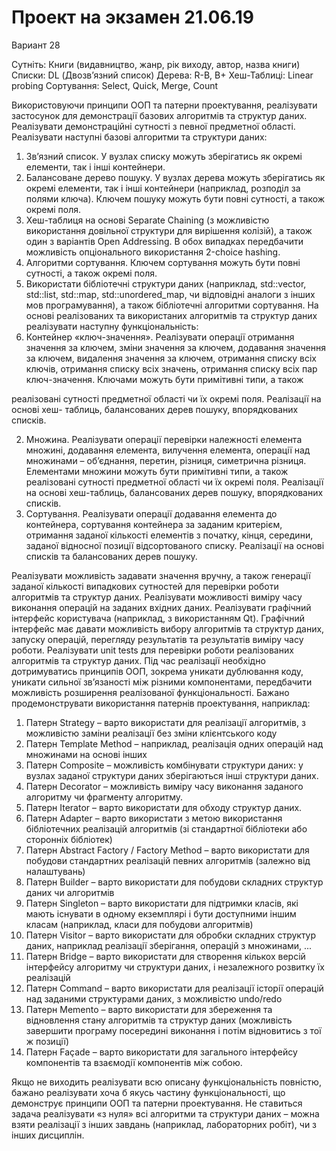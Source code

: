 ﻿# Проект на экзамен 21.06.19
Вариант 28

Сутніть: Книги (видавництво, жанр, рік виходу, автор, назва книги)
Списки: DL (Двозв’язний список)
Дерева: R-B, B+
Хеш-Таблиці: Linear probing
Сортування: Select, Quick, Merge, Count

Використовуючи принципи ООП та патерни проектування, реалізувати застосунок для
демонстрації базових алгоритмів та структур даних.
Реалізувати демонстраційні сутності з певної предметної області. Реалізувати наступні базові алгоритми та структури даних:
1. Зв’язний список. У вузлах списку можуть зберігатись як окремі
елементи, так і інші контейнери.
2. Балансоване дерево пошуку. У вузлах дерева можуть зберігатись як
окремі елементи, так і інші контейнери (наприклад, розподіл за полями ключа).
Ключем пошуку можуть бути повні сутності, а також окремі поля.
3. Хеш-таблиця на основі Separate Chaining (з можливістю використання довільної
структури для вирішення колізій), а також один з варіантів Open Addressing. В обох випадках передбачити можливість опціонального використання
2-choice hashing.
4. Алгоритми сортування. Ключем сортування можуть бути повні
сутності, а також окремі поля.
5. Використати бібліотечні структури даних (наприклад, std::vector, std::list, std::map,
std::unordered_map, чи відповідні аналоги з інших мов програмування), а також
бібліотечні алгоритми сортування.
На основі реалізованих та використаних алгоритмів та структур даних реалізувати наступну
функціональність:
1. Контейнер «ключ-значення». Реалізувати операції отримання значення за ключем,
зміни значення за ключем, додавання значення за ключем, видалення значення за
ключем, отримання списку всіх ключів, отримання списку всіх значень, отримання
списку всіх пар ключ-значення. Ключами можуть бути примітивні типи, а також

реалізовані сутності предметної області чи їх окремі поля. Реалізації на основі хеш-
таблиць, балансованих дерев пошуку, впорядкованих списків.

2. Множина. Реалізувати операції перевірки належності елемента множині, додавання
елемента, вилучення елемента, операції над множинами – об’єднання, перетин,
різниця, симетрична різниця. Елементами множини можуть бути примітивні типи, а
також реалізовані сутності предметної області чи їх окремі поля. Реалізації на основі
хеш-таблиць, балансованих дерев пошуку, впорядкованих списків.
3. Сортування. Реалізувати операції додавання елемента до контейнера, сортування
контейнера за заданим критерієм, отримання заданої кількості елементів з початку,
кінця, середини, заданої відносної позиції відсортованого списку. Реалізації на
основі списків та балансованих дерев пошуку.

Реалізувати можливість задавати значення вручну, а також генерації заданої кількості
випадкових сутностей для перевірки роботи алгоритмів та структур даних.
Реалізувати можливості виміру часу виконання операцій на заданих вхідних даних.
Реалізувати графічний інтерфейс користувача (наприклад, з використанням Qt). Графічний
інтерфейс має давати можливість вибору алгоритмів та структур даних, запуску операцій,
перегляду результатів та результатів виміру часу роботи.
Реалізувати unit tests для перевірки роботи реалізованих алгоритмів та структур даних.
Під час реалізації необхідно дотримуватись принципів ООП, зокрема уникати дублювання
коду, уникати сильної зв’язаності між різними компонентами, передбачити можливість
розширення реалізованої функціональності.
Бажано продемонструвати використання патернів проектування, наприклад:
1. Патерн Strategy – варто використати для реалізації алгоритмів, з можливістю
заміни реалізації без зміни клієнтського коду
2. Патерн Template Method – наприклад, реалізація одних операцій над множинами
на основі інших
3. Патерн Composite – можливість комбінувати структури даних: у вузлах заданої
структури даних зберігаються інші структури даних.
4. Патерн Decorator – можливість виміру часу виконання заданого алгоритму чи
фрагменту алгоритму.
5. Патерн Iterator – варто використати для обходу структур даних.
6. Патерн Adapter – варто використати з метою використання бібліотечних
реалізацій алгоритмів (зі стандартної бібліотеки або сторонніх бібліотек)
7. Патерн Abstract Factory / Factory Method – варто використати для побудови
стандартних реалізацій певних алгоритмів (залежно від налаштувань)
8. Патерн Builder – варто використати для побудови складних структур даних чи
алгоритмів
9. Патерн Singleton – варто використати для підтримки класів, які мають існувати в
одному екземплярі і бути доступними іншим класам (наприклад, класи для
побудови алгоритмів)
10. Патерн Visitor – варто використати для обробки складних структур даних,
наприклад реалізації зберігання, операцій з множинами, ...
11. Патерн Bridge – варто використати для створення кількох версій інтерфейсу
алгоритму чи структури даних, і незалежного розвитку їх реалізацій
12. Патерн Command – варто використати для реалізації історії операцій над
заданими структурами даних, з можливістю undo/redo
13. Патерн Memento – варто використати для збереження та відновлення стану
алгоритмів та структур даних (можливість завершити програму посередині
виконання і потім відновитись з тої ж позиції)
14. Патерн Façade – варто використати для загального інтерфейсу компонентів та
взаємодії компонентів між собою.

Якщо не виходить реалізувати всю описану функціональність повністю, бажано реалізувати
хоча б якусь частину функціональності, що демонструє принципи ООП та патерни
проектування.
Не ставиться задача реалізувати «з нуля» всі алгоритми та структури даних – можна взяти
реалізації з інших завдань (наприклад, лабораторних робіт), чи з інших дисциплін.

